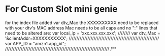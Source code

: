 # For Custom Slot mini genie

for the index file added var dtv_Mac the XXXXXXXXXX need to be replaced with your dtv's MAC address
Mac needs to be all caps and no ":"
lines that need to be altered are:
var local_ip = 'xxx.xxx.xxx.xxx';
////////
var dtv_Mac = '&clientAddr=XXXXXXXXXXX';
 //////////////////////////////////////////////////////////
var APP_ID = "amzn1.app_id"; 
///////////////////////////////////////////////////////////////////
/**